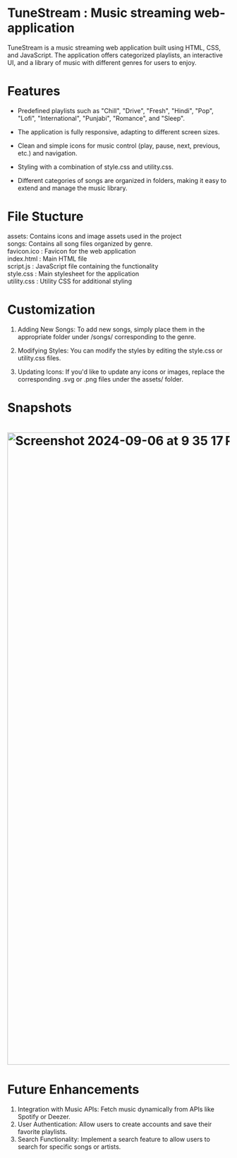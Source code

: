 # TuneStream : Music streaming web-application

TuneStream is a music streaming web application built using HTML, CSS, and JavaScript. The application offers categorized playlists, an interactive UI, and a library of music with different genres for users to enjoy.

# Features
* Predefined playlists such as "Chill", "Drive", "Fresh", "Hindi", "Pop", "Lofi", "International", "Punjabi", "Romance", and "Sleep".

* The application is fully responsive, adapting to different screen sizes.

* Clean and simple icons for music control (play, pause, next, previous, etc.) and navigation.

* Styling with a combination of style.css and utility.css.

* Different categories of songs are organized in folders, making it easy to extend and manage the music library.

# File Stucture
assets: Contains icons and image assets used in the project<br>
songs: Contains all song files organized by genre. <br>
favicon.ico : Favicon for the web application <br>
index.html : Main HTML file <br>
script.js : JavaScript file containing the functionality <br>
style.css : Main stylesheet for the application <br>
utility.css : Utility CSS for additional styling <br>

# Customization
1. Adding New Songs:
To add new songs, simply place them in the appropriate folder under /songs/ corresponding to the genre.

2. Modifying Styles:
You can modify the styles by editing the style.css or utility.css files.

3. Updating Icons:
If you'd like to update any icons or images, replace the corresponding .svg or .png files under the assets/ folder.

# Snapshots
# <img width="1432" alt="Screenshot 2024-09-06 at 9 35 17 PM" src="https://github.com/user-attachments/assets/5ab3c9ec-4c96-4318-845f-3fbfba173614">


# Future Enhancements
1. Integration with Music APIs: Fetch music dynamically from APIs like Spotify or Deezer.
2.  User Authentication: Allow users to create accounts and save their favorite playlists.
3.  Search Functionality: Implement a search feature to allow users to search for specific songs or artists.



